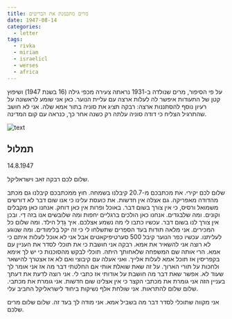 ```yaml
---
title: מרים מתכמנת את הבריטים
date: 1947-08-14
categories:
  - letter
tags:
  - rivka
  - miriam
  - israelicl
  - werses
  - africa
---
```


על פי הסיפור, מרים שנולדה ב-1931 נראתה צעירה מכפי גילה (16 בשנת 1947)
ושיפוץ קטן של התעודות איפשר לה לעלות ארצה
עם עליית הנוער.
כאן אני שומע לראשונה על רעיון נוסף להסתננות ארצה: רבקה תציג את סוניה בתור אמא שלה.
אני לא חושב שהתרגיל הצליח כי דודה סוניה עלתה רק כשנה אחר כך, כנראה עם קום המדינה.

![text](/pupko-papers/assets/images/1947-08-14-miriam.jpg)

## תמלול
14.8.1947

שלום לכם רבקה זאב וישראליקל.

שלום לכם יקירי. את מכתבכם מ-20.7 קיבלנו בשמחה. חוץ ממכתבכם
קיבלנו גם מכתב מהדודה מאפריקה. גם אצלה אין חדשות. את כועסת עלינו
כי אנו שום דבר לא דורשים משמואל ורסיס, כי אין צורך בשום דבר.
באוכל ופרות אין כאן דוחק. אנחנו כאן מקבלים וקונים. ומה שלבגדים. אנחנו
כאן הולכים ברגליים יחפות ומה שלובשים אנו בזה דַי. ובכן אין צורך לנו
בשום דבר. עכשיו כתבו לי מה נשמע אצלכם. איך גָדֵל הילד. ומה שלום
כל המכירים. אני מלאה תודות בעד הספרים שתשלחו לי כי זה יקל בַלימודים.
ומה שנוגע לעליתנו. עכשיו כפר הנוער קיבל 500 סערטיפיקאטים אבל אני
לא אוכל לעלות איתם כי לא רוצה אני להשאיר את אמא. רבקה אני
חושבת כי את תוכלי לסדר את העניין עם אמא. הרי אותה שם המשפחה
שלאחותך היתה. תוכלי לבקש מהסוכנות כי יש לך אימא בקפריסין אז תוכל אמא
לעלות אלייך. ואני אעלה עם קיבוצי ואם לא אז אצטרך להישאר ולחכות
על תורי הארוך. על זה שאת שואלת אותי אם החלטתי דבר מה
אז אני אומר לך שעוד לא.  אפשר שאת דבר מה חושבת
על אודותי אז כתבי לי. אני רוצה לדעת את דעתך בעניין הזה
אני גומרת את מכתבי הקצר כי אין אצלינו שום חדשות.
אני גומרת את מכתבי. שלום שלום להתראות. אני שולחת אלף נשיקות
ביחוד לישראליקל החביב עלי.

אני מקווה שתוכלי לסדר דבר מה בשביל אמא. אני מודה לך
בעד זה. שלום שלום מרים שלכם.

